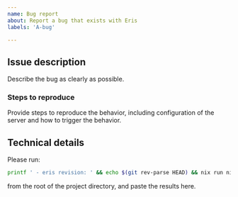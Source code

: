 ```yaml
---
name: Bug report
about: Report a bug that exists with Eris
labels: 'A-bug'

---
```


## Issue description

Describe the bug as clearly as possible.

### Steps to reproduce

Provide steps to reproduce the behavior, including configuration of the server
and how to trigger the behavior.

## Technical details

Please run:

```bash
printf ' - eris revision: ' && echo $(git rev-parse HEAD) && nix run nixpkgs.nix-info -c nix-info -m
```

from the root of the project directory, and paste the results here.
